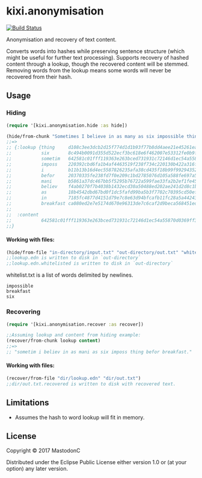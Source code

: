 # kixi.anonymisation

[![Build Status](https://travis-ci.org/MastodonC/kixi.anonymisation.svg?branch=master)](https://travis-ci.org/MastodonC/kixi.anonymisation)

Anonymisation and recovery of text content.

Converts words into hashes while preserving sentence structure (which might be useful for further text processing). Supports recovery of hashed content through a lookup, though the recovered content will be stemmed. Removing words from the lookup means some words will never be recovered from their hash.

## Usage

### Hiding

```clojure
(require '[kixi.anonymisation.hide :as hide])

(hide/from-chunk "Sometimes I believe in as many as six impossible things before breakfast.")
;;=>
;; {:lookup {thing     d108c3ee3dcb2d15f774d1d1b93f77b8dd4aee21e45261ea0f47fdaaee645ee4,
;;           six       8c494b0091d355d522ecf3bc618e6f462007e53312fe0b9ff22c2535c83486cd,
;;           sometim   642581c01fff119363e263bced731931c72146d1ec54a55870d0369ff31e7d96,
;;           imposs    220392cbd6fa1b4af4463519f238f734c220130b422a316fb9b2dad7280a75c4,
;;           i         b11b13b16d4ec5587826235afa38cd435f18b99f99294352f9aff606c2f13bf2,
;;           befor     20370335fe238fd7f0e209c1bd2785076d105a588fe697a5316f5f834e07bb2c,
;;           mani      b5861a37dc467bb5f5295b76722a599fae33fa2b2ef1fe457b647afe592182d2,
;;           believ    f4ab0270f7b4038b1432ecd30a50488ed202ae241d2d8c1b104cea14162ebaff,
;;           as        18b4542dbd67bd0f1dc5fafd99ba5b3f7702c70395cd50ef187ce2ceccc09dad,
;;           in        7185fc4877d4151d79e7c8e63d94bfcafb11fc28a5a4424301b0410533089ff1,
;;           breakfast ca080ed2e7e5174d670e96313de7c6caf2d9beca568451eda854184a4f583a3c},
;;
;;  :content
;;           642581c01fff119363e263bced731931c72146d1ec54a55870d0369ff31e7d96 b11b13b16d4ec5587826235afa38cd435f18b99f99294352f9aff606c2f13bf2 f4ab0270f7b4038b1432ecd30a50488ed202ae241d2d8c1b104cea14162ebaff 7185fc4877d4151d79e7c8e63d94bfcafb11fc28a5a4424301b0410533089ff1 18b4542dbd67bd0f1dc5fafd99ba5b3f7702c70395cd50ef187ce2ceccc09dad b5861a37dc467bb5f5295b76722a599fae33fa2b2ef1fe457b647afe592182d2 18b4542dbd67bd0f1dc5fafd99ba5b3f7702c70395cd50ef187ce2ceccc09dad 8c494b0091d355d522ecf3bc618e6f462007e53312fe0b9ff22c2535c83486cd 220392cbd6fa1b4af4463519f238f734c220130b422a316fb9b2dad7280a75c4 d108c3ee3dcb2d15f774d1d1b93f77b8dd4aee21e45261ea0f47fdaaee645ee4 20370335fe238fd7f0e209c1bd2785076d105a588fe697a5316f5f834e07bb2c ca080ed2e7e5174d670e96313de7c6caf2d9beca568451eda854184a4f583a3c.
;;}
```

#### Working with files:

```clojure
(hide/from-file "in-directory/input.txt" "out-directory/out.txt" "whitelist.txt")
;;lookup.edn is written to disk in `out-directory`
;;lookup.edn.whitelisted is written to disk in `out-directory`
```

whitelist.txt is a list of words delimited by newlines.

```
impossible
breakfast
six
```


### Recovering

```clojure
(require '[kixi.anonymisation.recover :as recover])

;;Assuming lookup and content from hiding example:
(recover/from-chunk lookup content)
;;=>
;; "sometim i believ in as mani as six imposs thing befor breakfast."
```

#### Working with files:

```clojure
(recover/from-file "dir/lookup.edn" "dir/out.txt")
;;dir/out.txt.recovered is written to disk with recovered text.
```

## Limitations

* Assumes the hash to word lookup will fit in memory.

## License

Copyright © 2017 MastodonC

Distributed under the Eclipse Public License either version 1.0 or (at
your option) any later version.
